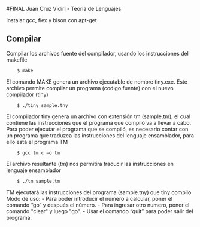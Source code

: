 #FINAL Juan Cruz Vidiri - Teoria de Lenguajes

Instalar gcc, flex y bison con apt-get

## Compilar

Compilar los archivos fuente del compilador, usando los instrucciones del makefile

```{r, engine='bash', count_lines}
    $ make
```


El comando MAKE genera un archivo ejecutable de nombre tiny.exe. Este archivo permite compilar un programa (codigo fuente) con el nuevo compilador (tiny)

```{r, engine='bash', count_lines}
    $ ./tiny sample.tny
```

El compilador tiny genera un archivo con extensión tm (sample.tm), el cual contiene las instrucciones que el programa que compiló va a llevar a cabo. Para poder ejecutar el programa que se compiló, es necesario contar con un programa que traduzca las instrucciones del lenguaje ensamblador, para ello está el programa TM

```{r, engine='bash', count_lines}
    $ gcc tm.c –o tm
```

El archivo resultante (tm) nos permitira traducir las instrucciones en lenguaje ensamblador

```{r, engine='bash', count_lines}
    $ ./tm sample.tm
```

TM ejecutará las instrucciones del programa (sample.tny) que tiny compilo
Modo de uso:
            - Para poder introducir el número a calcular, poner el comando “go” y después el número.
            - Para ingresar otro numero, poner el comando "clear" y luego "go".
            - Usar el comando “quit” para poder salir del programa.
